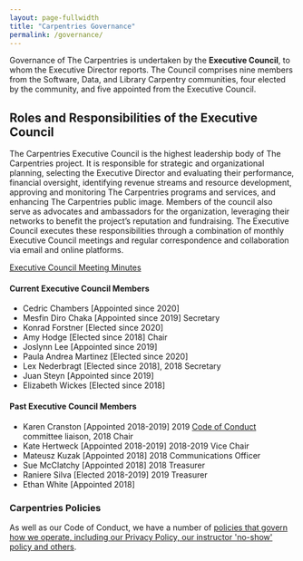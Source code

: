 ```yaml
---
layout: page-fullwidth
title: "Carpentries Governance"
permalink: /governance/
---
```


Governance of The Carpentries is undertaken by the **Executive Council**, to whom the Executive Director reports. The Council comprises nine members from the Software, Data, and Library Carpentry communities, four elected by the community, and five appointed from the Executive Council.

## Roles and Responsibilities of the Executive Council

The Carpentries Executive Council is the highest leadership body of The Carpentries project. It is responsible for strategic and organizational planning, selecting the Executive Director and evaluating their performance, financial oversight, identifying revenue streams and resource development, approving and monitoring The Carpentries programs and services, and enhancing The Carpentries public image. Members of the council also serve as advocates and ambassadors for the organization, leveraging their networks to benefit the project’s reputation and fundraising. The Executive Council executes these responsibilities through a combination of monthly Executive Council meetings and regular correspondence and collaboration via email and online platforms.


[Executive Council Meeting Minutes](https://github.com/carpentries/executive-council-info/tree/master/minutes)


#### Current Executive Council Members

- Cedric Chambers [Appointed since 2020]
- Mesfin Diro Chaka [Appointed since 2019] Secretary
- Konrad Forstner [Elected since 2020]
- Amy Hodge [Elected since 2018] Chair
- Joslynn Lee [Appointed since 2019] 
- Paula Andrea Martinez [Elected since 2020]
- Lex Nederbragt [Elected since 2018], 2018 Secretary
- Juan Steyn [Appointed since 2019]
- Elizabeth Wickes [Elected since 2018]

#### Past Executive Council Members

- Karen Cranston [Appointed 2018-2019] 2019 [Code of Conduct](https://docs.carpentries.org/topic_folders/policies/code-of-conduct.html) committee liaison, 2018 Chair
- Kate Hertweck [Appointed 2018-2019] 2018-2019 Vice Chair
- Mateusz Kuzak [Appointed 2018] 2018 Communications Officer
- Sue McClatchy [Appointed 2018] 2018 Treasurer
- Raniere Silva [Elected 2018-2019] 2019 Treasurer
- Ethan White [Appointed 2018]


### Carpentries Policies

As well as our Code of Conduct, we have a number of [policies that govern how we operate, including our Privacy Policy, our instructor 'no-show' policy and others](https://docs.carpentries.org/topic_folders/policies/index.html). 
